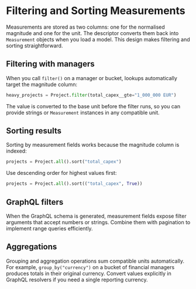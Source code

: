 # Filtering and Sorting Measurements

Measurements are stored as two columns: one for the normalised magnitude and one for the unit. The descriptor converts them back into `Measurement` objects when you load a model. This design makes filtering and sorting straightforward.

## Filtering with managers

When you call `filter()` on a manager or bucket, lookups automatically target the magnitude column:

```python
heavy_projects = Project.filter(total_capex__gte="1_000_000 EUR")
```

The value is converted to the base unit before the filter runs, so you can provide strings or `Measurement` instances in any compatible unit.

## Sorting results

Sorting by measurement fields works because the magnitude column is indexed:

```python
projects = Project.all().sort("total_capex")
```

Use descending order for highest values first:

```python
projects = Project.all().sort(("total_capex", True))
```

## GraphQL filters

When the GraphQL schema is generated, measurement fields expose filter arguments that accept numbers or strings. Combine them with pagination to implement range queries efficiently.

## Aggregations

Grouping and aggregation operations sum compatible units automatically. For example, `group_by("currency")` on a bucket of financial managers produces totals in their original currency. Convert values explicitly in GraphQL resolvers if you need a single reporting currency.
